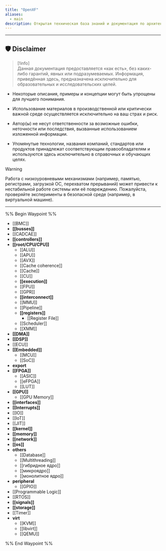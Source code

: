 ```yaml
---
title: "OpenXF"
aliases:
  - main
description: Открытая техническая база знаний и документация по архитектуре компьютеров, системному программированию, CPU, памяти, регистрам, сетям и низкоуровневым вычислениям
---
```


---

## 🛡️ Disclaimer

> [!info]  
> Данная документация предоставляется «как есть», без каких-либо гарантий, явных или подразумеваемых. Информация, приведённая здесь, предназначена исключительно для образовательных и исследовательских целей.  

- Некоторые описания, примеры и концепции могут быть упрощены для лучшего понимания.
    
- Использование материалов в производственной или критически важной среде осуществляется исключительно на ваш страх и риск.
    
- Автор(ы) не несут ответственности за возможные ошибки, неточности или последствия, вызванные использованием изложенной информации.
    
- Упомянутые технологии, названия компаний, стандартов или продуктов принадлежат соответствующим правообладателям и используются здесь исключительно в справочных и обучающих целях.
    

> [!warning]  
> Работа с низкоуровневыми механизмами (например, памятью, регистрами, загрузкой ОС, перехватом прерываний) может привести к нестабильной работе системы или её повреждению. Пожалуйста, проверяйте эксперименты в безопасной среде (например, в виртуальной машине).  

---

%% Begin Waypoint %%
- [[BMC]]
- **[[busses]]**
- [[CADCAE]]
- **[[controllers]]**
- **[[root/CPU/CPU]]**
	- [[ALU]]
	- [[APU]]
	- [[AVX]]
	- [[Cache coherence]]
	- [[Cache]]
	- [[CU]]
	- **[[execution]]**
	- [[FPU]]
	- [[GPR]]
	- **[[interconnect]]**
	- [[MMU]]
	- [[Pipeline]]
	- **[[registers]]**
		- [[Register File]]
	- [[Scheduler]]
	- [[XMM]]
- **[[DMA]]**
- **[[DSP]]**
- [[ECU]]
- **[[Embedded]]**
	- [[MCU]]
	- [[SoC]]
- **export**
- **[[FPGA]]**
	- [[ASIC]]
	- [[eFPGA]]
	- [[LUT]]
- **[[GPU]]**
	- [[GPU Memory]]
- **[[interfaces]]**
- **[[Interrupts]]**
- [[IO]]
- [[IoT]]
- [[JIT]]
- **[[kernel]]**
- **[[memory]]**
- **[[network]]**
- **[[os]]**
- **others**
	- [[Database]]
	- [[Multithreading]]
	- [[гибридное ядро]]
	- [[микроядро]]
	- [[монолитное ядро]]
- **peripheral**
	- [[GPIO]]
- [[Programmable Logic]]
- [[RTOS]]
- **[[signals]]**
- **[[storage]]**
- [[Timer]]
- **virt**
	- [[KVM]]
	- [[libvirt]]
	- [[QEMU]]

%% End Waypoint %%

